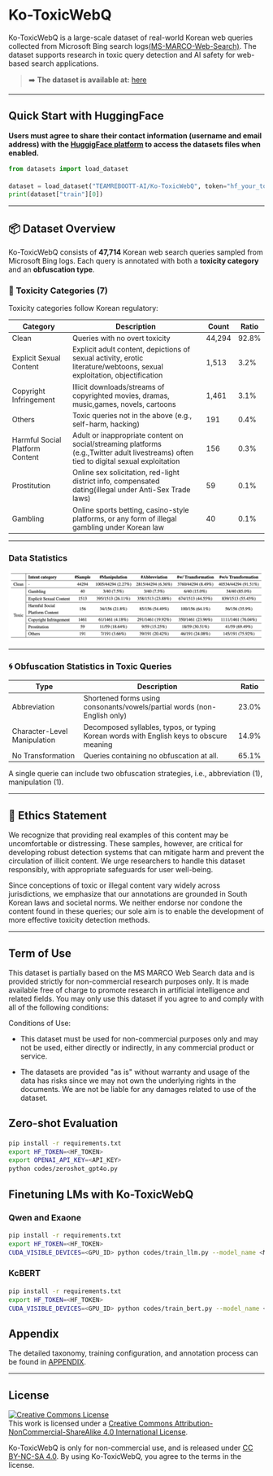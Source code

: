 # Ko-ToxicWebQ

Ko-ToxicWebQ is a large-scale dataset of real-world Korean web queries collected from Microsoft Bing search logs[(MS-MARCO-Web-Search)](https://github.com/microsoft/MS-MARCO-Web-Search). The dataset supports research in toxic query detection and AI safety for web-based search applications.
> ➡️ **The dataset is available at:**
[here](https://huggingface.co/datasets/TEAMREBOOTT-AI/Ko-ToxicWebQ)

---

## Quick Start with HuggingFace

**Users must agree to share their contact information (username and email address) with the [HuggigFace platform](https://huggingface.co/datasets/TEAMREBOOTT-AI/Ko-ToxicWebQ) to access the datasets files when enabled.**

```python
from datasets import load_dataset

dataset = load_dataset("TEAMREBOOTT-AI/Ko-ToxicWebQ", token="hf_your_token")
print(dataset["train"][0])
```

---

## 📦 Dataset Overview
Ko-ToxicWebQ consists of **47,714** Korean web search queries sampled from Microsoft Bing logs. Each query is annotated with both a **toxicity category** and an **obfuscation type**.
### 🔎 Toxicity Categories (7)
Toxicity categories follow Korean regulatory:

| Category                        | Description                                                                 | Count   | Ratio   |
|--------------------------------|-----------------------------------------------------------------------------|---------|---------|
| Clean                          | Queries with no overt toxicity                                              | 44,294  | 92.8%   |
| Explicit Sexual Content        | Explicit adult content, depictions of sexual activity, erotic literature/webtoons, sexual exploitation, objectification | 1,513   | 3.2%    |
| Copyright Infringement         | Illicit downloads/streams of copyrighted movies, dramas, music,games, novels, cartoons | 1,461   | 3.1%    |
| Others                         | Toxic queries not in the above (e.g., self-harm, hacking)                   | 191     | 0.4%    |
| Harmful Social Platform Content| Adult or inappropriate content on social/streaming platforms (e.g.,Twitter adult livestreams) often tied to digital sexual exploitation | 156     | 0.3%    |
| Prostitution                   | Online sex solicitation, red-light district info, compensated dating(illegal under Anti-Sex Trade laws) | 59      | 0.1%    |
| Gambling                       | Online sports betting, casino-style platforms, or any form of illegal gambling under Korean law | 40      | 0.1%    |

--- 

### Data Statistics

![data_stat](imgs/data_statistics.png)

---

### 🌀 Obfuscation Statistics in Toxic Queries
| Type                     | Description                                                                 | Ratio   |
|--------------------------|-----------------------------------------------------------------------------|---------|
| Abbreviation             | Shortened forms using consonants/vowels/partial words (non-English only)    | 23.0%   |
| Character-Level Manipulation | Decomposed syllables, typos, or typing Korean words with English keys to obscure meaning | 14.9%   |
| No Transformation        | Queries containing no obfuscation at all.                                   | 65.1%   |

A single querie can include two obfuscation strategies, i.e., abbreviation (1), manipulation (1).

---

## 🧭 Ethics Statement
We recognize that providing real examples of this content may be uncomfortable or distressing. These samples, however, are critical for developing robust detection systems that can mitigate harm and prevent the circulation of illicit content. We urge researchers to handle this dataset responsibly, with appropriate safeguards for user well-being.

Since conceptions of toxic or illegal content vary widely across jurisdictions, we emphasize that our annotations are grounded in South Korean laws and societal norms. We neither endorse nor condone the content found in these queries; our sole aim is to enable the development of more effective toxicity detection methods.

---

## Term of Use

This dataset is partially based on the MS MARCO Web Search data and is provided strictly for non-commercial research purposes only. It is made available free of charge to promote research in artificial intelligence and related fields. You may only use this dataset if you agree to and comply with all of the following conditions:

Conditions of Use:
* This dataset must be used for non-commercial purposes only and may not be used, either directly or indirectly, in any commercial product or service.

* The datasets are provided "as is" without warranty and usage of the data has risks since we may not own the underlying rights in the documents. We are not be liable for any damages related to use of the dataset. 

## Zero-shot Evaluation

```bash
pip install -r requirements.txt
export HF_TOKEN=<HF_TOKEN>
export OPENAI_API_KEY=<API_KEY>
python codes/zeroshot_gpt4o.py
```

## Finetuning LMs with Ko-ToxicWebQ

### Qwen and Exaone

```bash
pip install -r requirements.txt
export HF_TOKEN=<HF_TOKEN>
CUDA_VISIBLE_DEVICES=<GPU_ID> python codes/train_llm.py --model_name <MODEL_NAME>
```

### KcBERT

```bash
pip install -r requirements.txt
export HF_TOKEN=<HF_TOKEN>
CUDA_VISIBLE_DEVICES=<GPU_ID> python codes/train_bert.py --model_name <MODEL_NAME>
```

## Appendix

The detailed taxonomy, training configuration, and annotation process can be found in [APPENDIX](APPENDIX.md).

---

## License
  
<a rel="license" href="http://creativecommons.org/licenses/by-nc-sa/4.0/"><img alt="Creative Commons License" style="border-width:0" src="https://i.creativecommons.org/l/by-nc-sa/4.0/88x31.png" /></a><br />This work is licensed under a <a rel="license" href="http://creativecommons.org/licenses/by-nc-sa/4.0/">Creative Commons Attribution-NonCommercial-ShareAlike 4.0 International License</a>.
  
Ko-ToxicWebQ is only for non-commercial use, and is released under <a rel="license" href="http://creativecommons.org/licenses/by-nc-sa/4.0/">CC BY-NC-SA 4.0</a>. By using Ko-ToxicWebQ, you agree to the terms in the license.